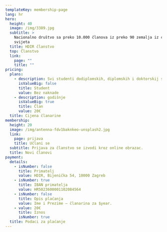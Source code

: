 ```yaml
---
templateKey: membership-page
lang: hr
hero:
  height: 40
  image: /img/3389.jpg
  subtitle: >
    Nacionalno društvo sa preko 10.000 članova iz preko 90 zemalja iz cijelog
    svijeta
  title: HDIR članstvo
  top: Članstvo
  link:
    page: ""
    title: ""
pricing:
  plans:
    - description: Svi studenti dodiplomskih, diplomskih i doktorskij studija te nezaposleni
      isValueBig: false
      title: Student
      value: Bez naknade
    - description: godišnje
      isValueBig: true
      title: Član
      value: 20€
  title: Cijena članarine
membership:
  height: 20
  image: /img/antenna-fdv1baknkeo-unsplash2.jpg
  link:
    page: prijava
    title: Učlani se
  subtitle: Prijava za članstvo se izvodi kroz online obrazac.
  title: Novi članovi
payment:
  details:
    - isNumber: false
      title: Primatelj
      value: HDIR, Bijenička 54, 10000 Zagreb
    - isNumber: true
      title: IBAN primatelja
      value: HR5023600001102084564
    - isNumber: false
      title: Opis plaćanja
      value: Ime i Prezime – članarina za $year.
    - value: 20€
      title: Iznos
      isNumber: true
  title: Podaci za plaćanje
---
```

